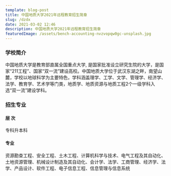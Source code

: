 ```yaml
---
template: blog-post
title: 中国地质大学2021年远程教育招生简章 
slug: /dzdx
date: 2021-03-02 12:46
description: 中国地质大学2021年远程教育招生简章
featuredImage: /assets/bench-accounting-nvzvopqw0gc-unsplash.jpg
---
```


### 学校简介

中国地质大学是教育部直属全国重点大学, 是国家批准设立研究生院的大学，是国家“211工程”、国家“双一流”建设高校。中国地质大学位于武汉东湖之畔，南望山麓，学校以地球科学为主要特色，学科涵盖理学、工学、文学、管理学、经济学、法学、教育学、艺术学等门类，地质学、地质资源与地质工程2个一级学科入选“双一流”建设学科。



### 招生专业

#### 层 次
专科升本科

#### 专业
资源勘查工程、安全工程、土木工程、计算机科学与技术、电气工程及其自动化、土地资源管理、机械设计制造及其自动化、会计学、法学、工商管理、经济学、法学、产品设计、软件工程、电子信息工程、信息管理与信息系统
